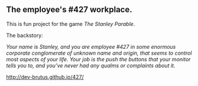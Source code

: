 The employee's #427 workplace.
----------------------------

This is fun project for the game *The Stanley Parable*.

The backstory:

*Your name is Stanley, and you are employee #427 in some enormous corporate conglomerate of unknown name and origin, that seems to control most aspects of your life. Your job is the push the buttons that your monitor tells you to, and you’ve never had any qualms or complaints about it.*

http://dev-brutus.github.io/427/
